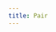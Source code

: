 ```yaml
---
title: Pair
---
```


<ExternalRedirect href="https://docs.abax.org/protocol/V1/reference/smart-contracts/pair" />
